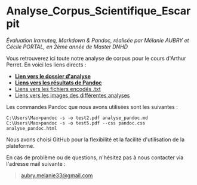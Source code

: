 # Analyse_Corpus_Scientifique_Escarpit

*Évaluation Iramuteq, Markdown &amp; Pandoc, réalisée par Mélanie AUBRY et Cécile PORTAL, en 2ème année de Master DNHD*

Vous retrouverez ici toute notre analyse de corpus pour le cours d'Arthur Perret. En voici les liens directs :

* [__Lien vers le dossier d'analyse__](https://github.com/belzepaf/Analyse_Corpus_Scientifique_Escarpit/blob/master/analyse.md)
* [__Liens vers les résultats de Pandoc__]()
* [Liens vers les fichiers encodés .txt](https://github.com/belzepaf/Analyse_Corpus_Scientifique_Escarpit/tree/master/textes)
* [Liens vers les images des différentes analyses](https://github.com/belzepaf/Analyse_Corpus_Scientifique_Escarpit/tree/master/images)

Les commandes Pandoc que nous avons utilisées sont les suivantes :

~~~~
C:\Users\Mao>pandoc -s -o test2.pdf analyse_pandoc.md
C:\Users\Mao>pandoc -s -o test5.pdf --css pandoc.css analyse_pandoc.html
~~~~

Nous avons choisi GitHub pour la flexibilité et la facilité d'utilisation de la plateforme.

En cas de problème ou de questions, n'hésitez pas à nous contacter via l'adresse mail suivante : 
> aubry.melanie33@gmail.com
